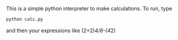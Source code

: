 This is a simple python interpreter to make calculations.
To run, type 
```python 
python calc.py
```
and then your expressions like (2+2)*4/6-(4*2)
